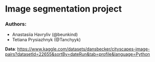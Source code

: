 # Image segmentation project

### Authors:
- Anastasiia Havryliv (@beunkind)
- Tetiana Prysiazhnyk (@Tanchyyk)

**Data**: https://www.kaggle.com/datasets/dansbecker/cityscapes-image-pairs?datasetId=22655&sortBy=dateRun&tab=profile&language=Python
